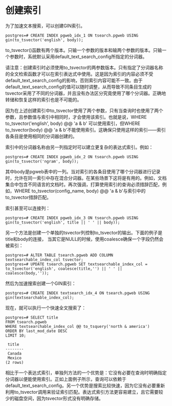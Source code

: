 # 创建索引<a name="ZH-CN_TOPIC_0242370484"></a>

为了加速文本搜索，可以创建GIN索引。

```
postgres=# CREATE INDEX pgweb_idx_1 ON tsearch.pgweb USING gin(to_tsvector('english', body));
```

to\_tsvector\(\)函数有两个版本。只输一个参数的版本和输两个参数的版本。只输一个参数时，系统默认采用default\_text\_search\_config所指定的分词器。

请注意：创建索引时必须使用to\_tsvector的两参数版本。只有指定了分词器名称的全文检索函数才可以在索引表达式中使用。这是因为索引的内容必须不受default\_text\_search\_config的影响，否则索引内容可能不一致。由于default\_text\_search\_config的值可以随时调整，从而导致不同条目生成的tsvector采用了不同的分词器，并且没有办法区分究竟使用了哪个分词器。正确地转储和恢复这样的索引也是不可能的。

因为在上述创建索引中to\_tsvector使用了两个参数，只有当查询时也使用了两个参数，且参数值与索引中相同时，才会使用该索引。也就是说，WHERE to\_tsvector\('english', body\) @@ 'a & b' 可以使用索引，但WHERE to\_tsvector\(body\) @@ 'a & b'不能使用索引。这确保只使用这样的索引——索引各条目是使用相同的分词器创建的。

索引中的分词器名称由另一列指定时可以建立更复杂的表达式索引。例如：

```
postgres=# CREATE INDEX pgweb_idx_2 ON tsearch.pgweb USING gin(to_tsvector('ngram', body));
```

其中body是pgweb表中的一列。当对索引的各条目使用了哪个分词器进行记录时，允许在同一索引中存在混合分词器。在某些场景下这将是有用的。例如，文档集合中包含不同语言的文档时。再次强调，打算使用索引的查询必须措辞匹配，例如，WHERE to\_tsvector\(config\_name, body\) @@ 'a & b'与索引中的to\_tsvector措辞匹配。

索引甚至可以连接列：

```
postgres=# CREATE INDEX pgweb_idx_3 ON tsearch.pgweb USING gin(to_tsvector('english', title || ' ' || body));
```

另一个方法是创建一个单独的tsvector列控制to\_tsvector的输出。下面的例子是title和body的连接， 当其它是NULL的时候，使用coalesce确保一个字段仍然会被索引：

```
postgres=# ALTER TABLE tsearch.pgweb ADD COLUMN textsearchable_index_col tsvector;
postgres=# UPDATE tsearch.pgweb SET textsearchable_index_col = to_tsvector('english', coalesce(title,'') || ' ' || coalesce(body,''));
```

然后为加速搜索创建一个GIN索引：

```
postgres=# CREATE INDEX textsearch_idx_4 ON tsearch.pgweb USING gin(textsearchable_index_col);
```

现在，就可以执行一个快速全文搜索了：

```
postgres=# SELECT title 
FROM tsearch.pgweb 
WHERE textsearchable_index_col @@ to_tsquery('north & america') 
ORDER BY last_mod_date DESC 
LIMIT 10; 

 title  
--------
 Canada
 Mexico
(2 rows)
```

相比于一个表达式索引，单独列方法的一个优势是：它没有必要在查询时明确指定分词器以便能使用索引。正如上面例子所示，查询可以依赖于default\_text\_search\_config。另一个优势是搜索比较快速，因为它没有必要重新利用to\_tsvector调用来验证索引匹配。表达式索引方法更容易建立，且它需要较少的磁盘空间，因为tsvector形式没有明确存储。

